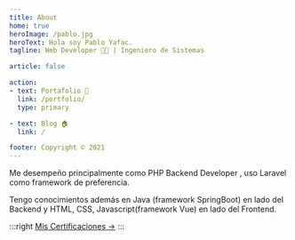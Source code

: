 ```yaml
---
title: About
home: true
heroImage: /pablo.jpg
heroText: Hola soy Pablo Yafac.
tagline: Web Developer 👨‍💻 | Ingeniero de Sistemas 

article: false

action:
- text: Portafolio 📁
  link: /portfolio/
  type: primary

- text: Blog 🏠
  link: /

footer: Copyright © 2021
---
```

<!-- copyrightText: false -->

Me desempeño principalmente como PHP Backend Developer , uso Laravel como framework de preferencia. 

Tengo conocimientos además en Java (framework SpringBoot) en lado del Backend y HTML, CSS, Javascript(framework Vue) en lado del Frontend.

:::right
[Mis Certificaciones →](/about/certifications)
:::
